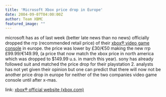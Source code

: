 ```yaml
---
title: 'Microsoft Xbox price drop in Europe'
date: 2004-09-07T04:00:00Z
author: Team XBMC
featured_image: ""
---
```

microsoft has as of last week (better late news than no news) officially dropped the rrp (recommended retail price) of their [xbox® video game console](https://www.xbox.com/) in europe. the price was lower by £30/€50 making the new rrp £99.99/€149.99, (a price that now match the xbox price in north america which was dropped to $149.99 u.s. in march this year). sony has already followed suit and matched the price drop for their playstation 2. analysts has not yet given their opinion but one can predict that there will now not be another price drop in europe for neither of the two companies video game console until after x-mas.

 link: [xbox® official website (xbox.com)](https://www.xbox.com/)

 